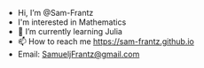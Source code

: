 - Hi, I’m @Sam-Frantz
- I'm interested in Mathematics
- 🌱 I’m currently learning Julia
- 📫 How to reach me https://sam-frantz.github.io
- Email: SamueljFrantz@gmail.com
